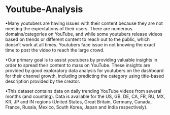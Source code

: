 # Youtube-Analysis

•Many youtubers are having issues with their content because they are not meeting the expectations of their users. There are numerous domains/categories on YouTube, and   while some youtubers release videos based on trends or different content to reach out to the public, which doesn’t work at all times. Youtubers face issue in not knowing the exact time to post the video to reach the large crowd. 

•Our primary goal is to assist youtubers by providing valuable insights in order to spread their content to mass on YouTube. 
These insights are provided by good exploratory data analysis for youtubers on the dashboard for their channel growth, including predicting the category using title-based description provided by the creator.

•This dataset contains data on daily trending YouTube videos from several months (and counting). Data is available for the US, GB, DE, CA, FR,  RU, MX, KR, JP and IN regions (United States, Great Britain, Germany, Canada, France, Russia, Mexico, South Korea, Japan and India respectively).




